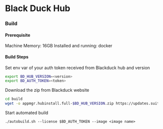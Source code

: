# Black Duck Hub

### Build

#### Prerequisite

Machine Memory: 16GB
Installed and running: docker

#### Build Steps

Set env var of your auth token received from Blackduck hub and version

```bash
export BD_HUB_VERSION=<version>
export BD_AUTH_TOKEN=<token>
```

Download the zip from Blackduck website
```bash
cd build
wget -o appmgr.hubinstall.full-$BD_HUB_VERSION.zip https://updates.suite.blackducksoftware.com/appmgr.artifacts/bds-release/com/blackducksoftware/hub/appmgr.hubinstall.full/$BD_HUB_VERSION/appmgr.hubinstall.full-$BD_HUB_VERSION.zip?authToken=$BD_AUTH_TOKEN
```

Start automated build
```
./autobuild.sh --license $BD_AUTH_TOKEN --image <image name>
```
